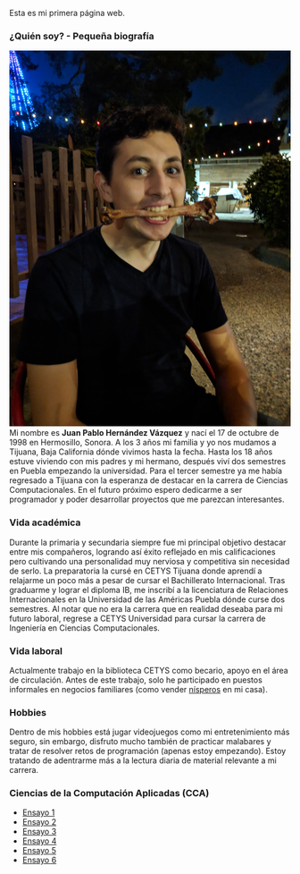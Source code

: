 
Esta es mi primera página web.

### ¿Quién soy? - Pequeña biografía
![useful image](assets/hueso.jpg)
Mi nombre es **Juan Pablo Hernández Vázquez** y nací el 17 de octubre de 1998 en Hermosillo, Sonora. A los 3 años mi familia y yo nos mudamos a Tijuana, Baja California dónde vivimos hasta la fecha. Hasta los 18 años estuve viviendo con mis padres y mi hermano, después viví dos semestres en Puebla empezando la universidad. Para el tercer semestre ya me había regresado a Tijuana con la esperanza de destacar en la carrera de Ciencias Computacionales. En el futuro próximo espero dedicarme a ser programador y poder desarrollar proyectos que me parezcan interesantes. 

### Vida académica
Durante la primaria y secundaria siempre fue mi principal objetivo destacar entre mis compañeros, logrando así éxito reflejado en mis calificaciones pero cultivando una personalidad muy nerviosa y competitiva sin necesidad de serlo. La preparatoria la cursé en CETYS Tijuana donde aprendí a relajarme un poco más a pesar de cursar el Bachillerato Internacional. Tras graduarme y lograr el diploma IB, me inscribí a la licenciatura de Relaciones Internacionales en la Universidad de las Américas Puebla dónde curse dos semestres. Al notar que no era la carrera que en realidad deseaba para mi futuro laboral, regrese a CETYS Universidad para cursar la carrera de Ingeniería en Ciencias Computacionales.

### Vida laboral
Actualmente trabajo en la biblioteca CETYS como becario, apoyo en el área de circulación. Antes de este trabajo, solo he participado en puestos informales en negocios familiares (como vender [nísperos](https://es.wikipedia.org/wiki/Eriobotrya_japonica) en mi casa).

### Hobbies
Dentro de mis hobbies está jugar videojuegos como mi entretenimiento más seguro, sin embargo, disfruto mucho también de practicar malabares y tratar de resolver retos de programación (apenas estoy empezando). Estoy tratando de adentrarme más a la lectura diaria de material relevante a mi carrera.

### Ciencias de la Computación Aplicadas (CCA)
- [Ensayo 1](https://docs.google.com/document/d/1uPTwcGMC48-MD9gbLqAVhqzgAzcKstX6ROAClG6_Vys/edit?usp=sharing)
- [Ensayo 2](https://docs.google.com/document/d/1oEsbObkbcacGxwBKTR3KXn46hEBvymJ1YhZCUInknEY/edit?usp=sharing)
- [Ensayo 3](https://docs.google.com/document/d/1haUwShW6yTw-T1wN5CquHmh0203v-w8hfuyjVqW1RZ8/edit?usp=sharing)
- [Ensayo 4](https://docs.google.com/document/d/13_QG_mGh3tvPMAoPMo2vzSkpNn9VsRLnvED2yP0pj54/edit?usp=sharing)
- [Ensayo 5](https://docs.google.com/document/d/1iZtF54pyJjgmwnyo3MYe0B3-G9oA-VkBRx6nwPH3hOc/edit?usp=sharing)
- [Ensayo 6](https://docs.google.com/document/d/1YCXzmOkYr4hnehD8k6yKMJ81c9o4tSrJ1OJRGZoMagI/edit?usp=sharing)
